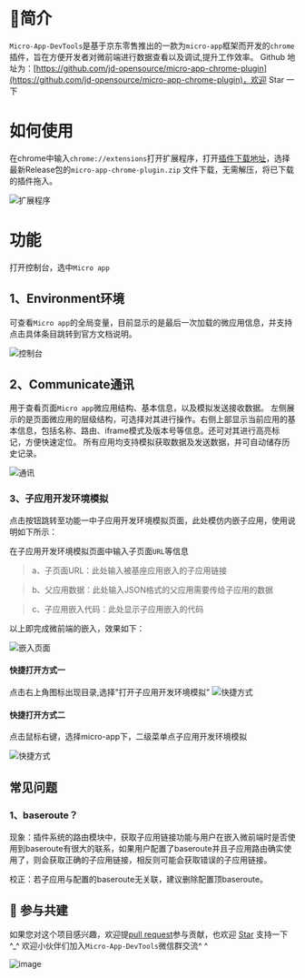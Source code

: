 # 📖简介
`Micro-App-DevTools`是基于京东零售推出的一款为`micro-app`框架而开发的`chrome`插件，旨在方便开发者对微前端进行数据查看以及调试,提升工作效率。
Github 地址为：[https://github.com/jd-opensource/micro-app-chrome-plugin](https://github.com/jd-opensource/micro-app-chrome-plugin)，欢迎 Star 一下

# 如何使用

在chrome中输入`chrome://extensions`打开扩展程序，打开[插件下载地址](https://github.com/jd-opensource/micro-app-chrome-plugin/releases)，选择最新Release包的`micro-app-chrome-plugin.zip`
文件下载，无需解压，将已下载的插件拖入。

![扩展程序](https://img12.360buyimg.com/imagetools/jfs/t1/119438/16/38287/53001/646b50e3F9012f2e8/3bba9844bbb1431b.png)

# 功能
打开控制台，选中`Micro app`

## 1、Environment环境

可查看`Micro app`的全局变量，目前显示的是最后一次加载的微应用信息，并支持点击具体条目跳转到官方文档说明。

![控制台](https://img14.360buyimg.com/imagetools/jfs/t1/249320/9/3342/57393/65a73e41Fe655b286/feb7e2aa224d0481.jpg)

## 2、Communicate通讯
用于查看页面`Micro app`微应用结构、基本信息，以及模拟发送接收数据。
左侧展示的是页面微应用的层级结构，可选择对其进行操作。右侧上部显示当前应用的基本信息，包括名称、路由、iframe模式及版本号等信息。还可对其进行高亮标记，方便快速定位。
所有应用均支持模拟获取数据及发送数据，并可自动储存历史记录。

![通讯](https://img14.360buyimg.com/imagetools/jfs/t1/242631/34/3623/54593/65a73e41Fabc284b6/61d467579d7a922e.jpg)


### 3、子应用开发环境模拟
点击按钮跳转至功能一中子应用开发环境模拟页面，此处模仿内嵌子应用，使用说明如下所示：

在子应用开发环境模拟页面中输入子页面`URL`等信息

> a、子页面URL：此处输入被基座应用嵌入的子应用链接

> b、父应用数据：此处输入JSON格式的父应用需要传给子应用的数据

> c、子应用嵌入代码：此处显示子应用嵌入的代码


以上即完成微前端的嵌入，效果如下：

![嵌入页面](https://img10.360buyimg.com/imagetools/jfs/t1/34172/26/15026/142590/646b51afF00535320/d9d0fd6c7b1590cb.png)

#### 快捷打开方式一
点击右上角图标出现目录,选择"打开子应用开发环境模拟"
![快捷方式](https://img12.360buyimg.com/imagetools/jfs/t1/99019/19/29391/10185/646b51dfF326dcc6c/04273f1a3daf9f9d.png)

#### 快捷打开方式二
点击鼠标右键，选择micro-app下，二级菜单点子应用开发环境模拟

![快捷方式](https://github.com/jd-opensource/micro-app-chrome-plugin/assets/14011130/91b40f7c-a826-4ffe-8c20-0b43a5c3bc6f)


## 常见问题
### 1、baseroute？
现象：插件系统的路由模块中，获取子应用链接功能与用户在嵌入微前端时是否使用到baseroute有很大的联系，如果用户配置了baseroute并且子应用路由确实使用了，则会获取正确的子应用链接，相反则可能会获取错误的子应用链接。

校正：若子应用与配置的baseroute无关联，建议删除配置顶baseroute。


## 🤝 参与共建

如果您对这个项目感兴趣，欢迎提[pull request](https://github.com/jd-opensource/micro-app-chrome-plugin/pulls)参与贡献，也欢迎 [Star](https://github.com/jd-opensource/micro-app-chrome-plugin) 支持一下 ^_^
欢迎小伙伴们加入`Micro-App-DevTools`微信群交流^ ^   

![image](https://img12.360buyimg.com/imagetools/jfs/t1/29962/13/20207/70265/646c9851Fe104e7c1/fed2ab97e2cf5f29.png)

